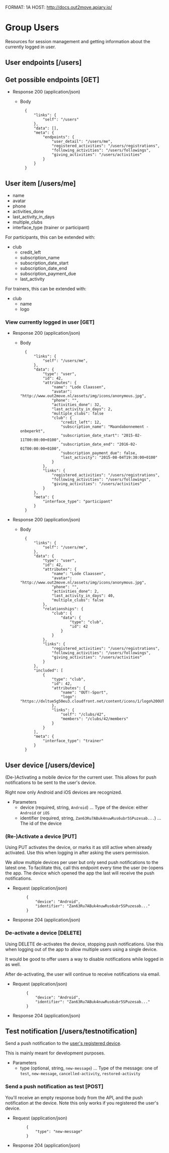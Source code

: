 FORMAT: 1A
HOST: http://docs.out2move.apiary.io/

# Group Users

Resources for session management and getting information about the currently logged in user.

## User endpoints [/users]

## Get possible endpoints [GET]

+ Response 200 (application/json)

    + Body

            {
                "links": {
                    "self": "/users"
                },
                "data": [],
                "meta": {
                    "endpoints": {
                        "user_detail": "/users/me",
                        "registered_activities": "/users/registrations",
                        "following_activities": "/users/followings",
                        "giving_activities": "/users/activities"
                    }
                }
            }

## User item [/users/me]

+ name
+ avatar
+ phone
+ activities_done
+ last_activity_in_days
+ multiple_clubs
+ interface_type (trainer or participant)

For participants, this can be extended with:

+ club
    + credit_left
    + subscription_name
    + subscription_date_start
    + subscription_date_end
    + subscription_payment_due
    + last_activity

For trainers, this can be extended with:

+ club
    + name
    + logo

### View currently logged in user [GET]

+ Response 200 (application/json)

    + Body

            {
                "links": {
                    "self": "/users/me",
                },
                "data": {
                    "type": "user",
                    "id": 42,
                    "attributes": {
                        "name": "Lode Claassen",
                        "avatar": "http://www.out2move.nl/assets/img/icons/anonymous.jpg",
                        "phone": "",
                        "activities_done": 32,
                        "last_activity_in_days": 2,
                        "multiple_clubs": false
                        "club": {
                            "credit_left": 12,
                            "subscription_name": "Maandabonnement - onbeperkt",
                            "subscription_date_start": "2015-02-11T00:00:00+0100",
                            "subscription_date_end": "2016-02-01T00:00:00+0100",
                            "subscription_payment_due": false,
                            "last_activity": "2015-08-04T19:30:00+0100"
                        }
                    },
                    "links": {
                        "registered_activities": "/users/registrations",
                        "following_activities": "/users/followings",
                        "giving_activities": "/users/activities"
                    }
                },
                "meta": {
                    "interface_type": "participant"
                }
            }

+ Response 200 (application/json)

    + Body

            {
                "links": {
                    "self": "/users/me",
                },
                "data": {
                    "type": "user",
                    "id": 42,
                    "attributes": {
                        "name": "Lode Claassen",
                        "avatar": "http://www.out2move.nl/assets/img/icons/anonymous.jpg",
                        "phone": "",
                        "activities_done": 2,
                        "last_activity_in_days": 40,
                        "multiple_clubs": false
                    },
                    "relationships": {
                        "club": {
                            "data": {
                                "type": "club",
                                "id": 42
                            }
                        }
                    },
                    "links": {
                        "registered_activities": "/users/registrations",
                        "following_activities": "/users/followings",
                        "giving_activities": "/users/activities"
                    }
                },
                "included": [
                    {
                        "type": "club",
                        "id": 42,
                        "attributes": {
                            "name": "OUT!-Sport",
                            "logo": "https://dxltue5g50eu3.cloudfront.net/content/icons/1/logo%20OUT!%20met%20url.png"
                        },
                        "links": {
                            "self": "/clubs/42",
                            "members": "/clubs/42/members"
                        }
                    }
                ],
                "meta": {
                    "interface_type": "trainer"
                }
            }

## User device [/users/device]

(De-)Activating a mobile device for the current user.
This allows for push notifications to be sent to the user's device.

Right now only Android and iOS devices are recognized.

+ Parameters
    + device (required, string, `Android`) ... Type of the device: either `Android` or `iOS`
    + identifier (required, string, `Zan63Ru7ABuk4nuwRus6ubr5SPuzesab...`) ... The id of the device

### (Re-)Activate a device [PUT]

Using PUT activates the device, or marks it as still active when already activated.
Use this when logging in after asking the users permission.

We allow multiple devices per user but only send push notifications to the latest one.
To facilitate this, call this endpoint every time the user (re-)opens the app.
The device which opened the app the last will receive the push notifications.

+ Request (application/json)

            {
                "device": "Android",
                "identifier": "Zan63Ru7ABuk4nuwRus6ubr5SPuzesab..."
            }

+ Response 204 (application/json)

### De-activate a device [DELETE]

Using DELETE de-activates the device, stopping push notifications.
Use this when logging out of the app to allow multiple users using a single device.

It would be good to offer users a way to disable notifications while logged in as well.

After de-activating, the user will continue to receive notifications via email.

+ Request (application/json)

            {
                "device": "Android",
                "identifier": "Zan63Ru7ABuk4nuwRus6ubr5SPuzesab..."
            }

+ Response 204 (application/json)

## Test notification [/users/testnotification]

Send a push notification to the [user's registered device](/reference/users/user-device).

This is mainly meant for development purposes.

+ Parameters
    + type (optional, string, `new-message`) ... Type of the message: one of `test`, `new-message`, `cancelled-activity`, `restored-activity`

### Send a push notification as test [POST]

You'll receive an empty response body from the API, and the push notification at the device.
Note this only works if you registered the user's device.

+ Request (application/json)

            {
                "type": "new-message"
            }

+ Response 204 (application/json)
